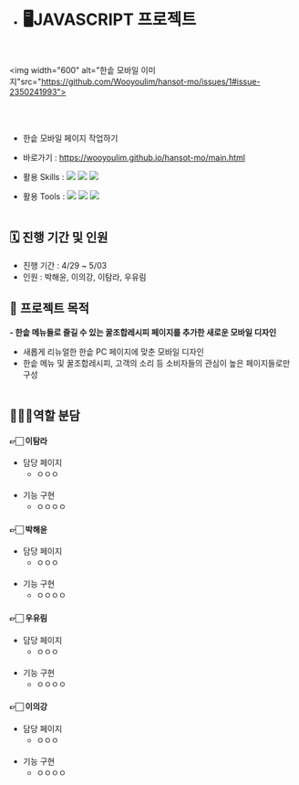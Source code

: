 - # 🖥️JAVASCRIPT 프로젝트

<br>

<img width="600" alt="한솥 모바일 이미지"src="https://github.com/Wooyoulim/hansot-mo/issues/1#issue-2350241993">

<br>
<br>

- 한솥 모바일 페이지 작업하기
- 바로가기 : https://wooyoulim.github.io/hansot-mo/main.html

- 활용 Skills : <img src="https://img.shields.io/badge/HTML5-E34F26?style=flat&logo=HTML5&logoColor=white" /> <img src="https://img.shields.io/badge/CSS3-1572B6?style=flat&logo=CSS3&logoColor=white" /> <img src="https://img.shields.io/badge/JavaScript-F7DF1E?style=flat&logo=JavaScript&logoColor=white" /> 
- 활용 Tools : <img src="https://img.shields.io/badge/Figma-F24E1E?style=flat&logo=Figma&logoColor=white" /> <img src="https://img.shields.io/badge/Slack-4A154B?style=flat&logo=Slack&logoColor=white" /> <img src="https://img.shields.io/badge/GitHub-181717?style=flat&logo=GitHub&logoColor=white" />
  <br>
  <br>

## 🗓️ 진행 기간 및 인원

- 진행 기간 : 4/29 ~ 5/03
- 인원 : 박해윤, 이의강, 이탐라, 우유림
  <br>

## 🎯 프로젝트 목적

**- 한솥 메뉴들로 즐길 수 있는 꿀조합레시피 페이지를 추가한 새로운 모바일 디자인**

- 새롭게 리뉴얼한 한솥 PC 페이지에 맞춘 모바일 디자인
- 한솥 메뉴 및 꿀조합레시피, 고객의 소리 등 소비자들의 관심이 높은 페이지들로만 구성
  <br>
  <br>

## 👩🏻‍💻역할 분담


#### 👉🏻 이탐라

- 담당 페이지
  - ㅇㅇㅇ
    <br>
    <br>
- 기능 구현
  - ㅇㅇㅇㅇ

#### 👉🏻 박해윤

- 담당 페이지
  - ㅇㅇㅇ
    <br>
    <br>
- 기능 구현
  - ㅇㅇㅇㅇ

#### 👉🏻 우유림

- 담당 페이지
  - ㅇㅇㅇ
    <br>
    <br>
- 기능 구현
  - ㅇㅇㅇㅇ

#### 👉🏻 이의강

- 담당 페이지
  - ㅇㅇㅇ
    <br>
    <br>
- 기능 구현
  - ㅇㅇㅇㅇ







